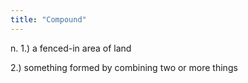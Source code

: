 ```yaml
---
title: "Compound"
---
```

n. 1.) a fenced-in area of land

2.) something formed by combining two or more things

